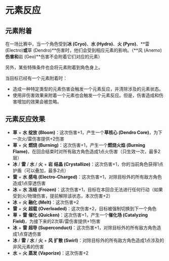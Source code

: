 # 元素反应

## 元素附着

在一场比赛中，当一个角色受到**冰 (Cryo)**、**水 (Hydro)**、**火 (Pyro)**、**雷 (Electro)**或**草 (Dendro)**伤害时，他们会受到相应元素的影响。（**风 (Anemo)**伤害和**岩 (Geo)**伤害不会附着它们对应的元素）

另外，某些特殊条件也会将元素附着到角色身上。

当目标已经有一个元素附着时：

- 造成一种特定类型的元素伤害会触发一个元素反应，并清除涉及的元素状态。
- 使用非伤害效果来附着一个元素也会触发一个元素反应。但是，伤害造成和伤害增加的效果会被忽略。

## 元素反应效果

- **草** + **水** **绽放 (Bloom)**：这次伤害+1，产生一个**草核心 (Dendro Core)**，为下一次火/雷伤害提供+2伤害
- **草** + **火** **燃烧 (Burning)**：这次伤害+1，产生一个**燃烧火焰 (Burning Flame)**，在回合结束时对所有敌方角色造成1点火伤害（只生效一次，最多2层）
- **冰** / **雷** / **水** / **火** + **岩** **结晶 (Crystallize)**：这次伤害+1，你的当前角色获得1点护盾（可以叠加，最多2点）
- **雷** + **水** **感电 (Electro-Charged)**：这次伤害+1，对除目标外的所有敌方角色造成1点穿透伤害
- **冰** + **水** **冻结 (Frozen)**：这次伤害+1，目标在本回合无法进行任何行动（如果受到火/物理伤害，提前解除该状态，本次伤害+2）
- **冰** + **火** **融化 (Melt)**：这次伤害+2
- **雷** + **火** **超载 (Overloaded)**：这次伤害+2，目标被强制切换到下一个角色
- **草** + **雷** **催化 (Quicken)**：这次伤害+1，产生一个**催化场 (Catalyzing Field)**，为接下来的2次草/雷伤害提供+1伤害
- **冰** + **雷** **超导 (Superconduct)**：这次伤害+1，对除目标外的所有敌方角色造成1点穿透伤害
- **冰** / **雷** / **水** / **火** + **风** **扩散 (Swirl)**：对除目标外的所有敌方角色造成1点涉及的非风元素的伤害
- **水** + **火** **蒸发 (Vaporize)**：这次伤害+2
